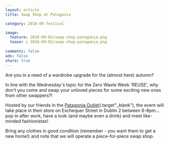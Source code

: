 ```yaml
---
layout: article
title: Swap Shop at Patagonia

category: 2018-09-festival

image:
  feature: 2018-09-02/swap-shop-patagonia.png
  teaser : 2018-09-02/swap-shop-patagonia.png
  
comments: false
ads: false
share: true
---
```

Are you in a need of a wardrobe upgrade for the (almost here) autumn? 

In line with the Wednesday's topic for the Zero Waste Week 'REUSE', why don't you come and swap your unloved pieces for some exciting new ones from other swappers?! 

Hosted by our friends in the [Patagonia Outlet](http://eu.patagonia.com/ie/en/home/){:target"_blank"), the event will take place in their store on Exchequer Street in Dublin 2 between 6-8pm... pop in after work, have a look (and maybe even a drink) and meet like-minded fashionistas!

Bring any clothes in good condition (remember - you want them to get a new home!) and note that we will operate a piece-for-piece swap shop.





